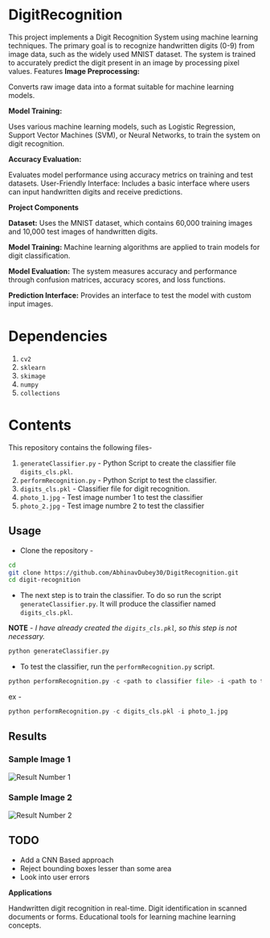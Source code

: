 # DigitRecognition
This project implements a Digit Recognition System using machine learning techniques. The primary goal is to recognize handwritten digits (0-9) from image data, such as the widely used MNIST dataset. The system is trained to accurately predict the digit present in an image by processing pixel values.
Features
**Image Preprocessing:**

Converts raw image data into a format suitable for machine learning models.

**Model Training:**

Uses various machine learning models, such as Logistic Regression, Support Vector Machines (SVM), or Neural Networks, to train the system on digit recognition.

**Accuracy Evaluation:**

Evaluates model performance using accuracy metrics on training and test datasets.
User-Friendly Interface: Includes a basic interface where users can input handwritten digits and receive predictions.

**Project Components**


**Dataset:** Uses the MNIST dataset, which contains 60,000 training images and 10,000 test images of handwritten digits.

**Model Training:** Machine learning algorithms are applied to train models for digit classification.

**Model Evaluation:** The system measures accuracy and performance through confusion matrices, accuracy scores, and loss functions.

**Prediction Interface:** Provides an interface to test the model with custom input images.

# Dependencies
1. `cv2`
2. `sklearn`
3. `skimage`
4. `numpy`
5. `collections`

# Contents
This repository contains the following files-

1. `generateClassifier.py` - Python Script to create the classifier file `digits_cls.pkl`.
2. `performRecognition.py` - Python Script to test the classifier.
3. `digits_cls.pkl` - Classifier file for digit recognition.
4. `photo_1.jpg` - Test image number 1 to test the classifier
5. `photo_2.jpg` - Test image numbre 2 to test the classifier

## Usage 

* Clone the repository - 
```bash
cd 
git clone https://github.com/AbhinavDubey30/DigitRecognition.git
cd digit-recognition
```
* The next step is to train the classifier. To do so run the script `generateClassifier.py`. It will produce the classifier named `digits_cls.pkl`. 

**NOTE** - *I have already created the `digits_cls.pkl`, so this step is not necessary.*
```python
python generateClassifier.py
```
* To test the classifier, run the `performRecognition.py` script.
```python
python performRecognition.py -c <path to classifier file> -i <path to test image>
```
ex -
```python
python performRecognition.py -c digits_cls.pkl -i photo_1.jpg
```

## Results

### Sample Image 1
![Result Number 1](http://hanzratech.in/figures/digit-reco-1-out.png)
### Sample Image 2
![Result Number 2](http://hanzratech.in/figures/digit-reco-2.png)

## TODO

* Add a CNN Based approach
* Reject bounding boxes lesser than some area
* Look into user errors



**Applications**


Handwritten digit recognition in real-time.
Digit identification in scanned documents or forms.
Educational tools for learning machine learning concepts.
